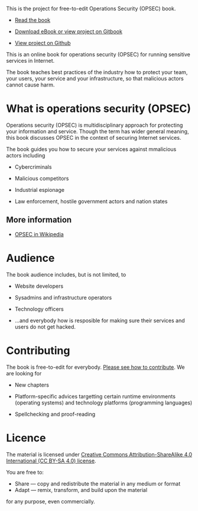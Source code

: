 This is the project for free-to-edit Operations Security (OPSEC) book.

* [Read the book](http://www.operationssecurity.org/content/index.html)

* [Download eBook or view project on Gitbook](https://www.gitbook.com/book/miohtama/opsec-operations-security/details)

* [View project on Github](http://github.com/miohtama/opsec)


This is an online book for operations security (OPSEC) for running sensitive services in Internet.

The book teaches best practices of the industry how to protect your team, your users, your service and your infrastructure, so that malicious actors cannot cause harm.

# What is operations security (OPSEC)

Operations security (OPSEC) is multidisciplinary approach for protecting your information and service. Though the term has wider general meaning, this book discusses OPSEC in the context of securing Internet services.

The book guides you how to secure your services against mmalicious actors including

* Cybercriminals

* Malicious competitors

* Industrial espionage

* Law enforcement, hostile government actors and nation states

## More information

* [OPSEC in Wikipedia](https://en.wikipedia.org/wiki/Opsec)

# Audience

The book audience includes, but is not limited, to

* Website developers

* Sysadmins and infrastructure operators

* Technology officers

* ...and everybody how is resposible for making sure their services and users do not get hacked.

# Contributing

The book is free-to-edit for everybody. [Please see how to contribute](https://github.com/miohtama/opsec/blob/master/CONTRIBUTING.md). We are looking for

* New chapters

* Platform-specific advices targetting certain runtime environments (operating systems) and technology platforms (programming languages)

* Spellchecking and proof-reading

# Licence

The material is licensed under [Creative Commons Attribution-ShareAlike 4.0 International (CC BY-SA 4.0) license](http://creativecommons.org/licenses/by-sa/4.0/).

You are free to:

* Share — copy and redistribute the material in any medium or format
* Adapt — remix, transform, and build upon the material

for any purpose, even commercially.
